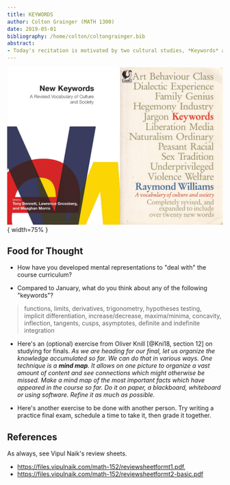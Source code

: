 ```yaml
---
title: KEYWORDS
author: Colton Grainger (MATH 1300)
date: 2019-05-01
bibliography: /home/colton/coltongrainger.bib
abstract: 
- Today's recitation is motivated by two cultural studies, *Keywords* and *New Keywords*, which set out to examine the history of words that are "familiar yet confusing".
---
```


![New Keywords (Bennett, Grossberg, Morris) and Keywords  (Williams)](bennett-grossberg-morris-williams.jpg){ width=75% } 

## Food for Thought

- How have you developed mental representations to "deal with" the course curriculum?

- Compared to January, what do you think about any of the following "keywords"?

> functions, limits, derivatives, trigonometry, hypotheses testing, implicit differentiation, increase/decrease, maxima/minima, concavity, inflection, tangents, cusps, asymptotes, definite and indefinite integration

- Here's an (optional) exercise from Oliver Knill [@Kni18, section 12] on studying for finals. *As we are heading for our final, let us organize the knowledge accumulated so far. We can do that in various ways. One technique is a **mind map**. It allows on one picture to organize a vast amount of content and see connections which might otherwise be missed. Make a mind map of the most important facts which have appeared in the course so far. Do it on paper, a blackboard, whiteboard or using software. Refine it as much as possible.*

- Here's another exercise to be done with another person. Try writing a practice final exam, schedule a time to take it, then grade it together. 

## References

As always, see Vipul Naik's review sheets. 

- <https://files.vipulnaik.com/math-152/reviewsheetformt1.pdf>, 
- <https://files.vipulnaik.com/math-152/reviewsheetformt2-basic.pdf>
